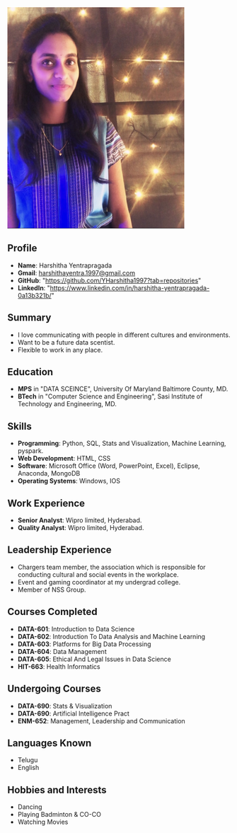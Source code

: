 <img src="https://github.com/YHarshitha1997/DATA-690-FALL-2022/blob/main/ASSIGNMENT-01/IMG_2801.jpeg" height="500">

## Profile
* **Name**: Harshitha Yentrapragada
* **Gmail**: harshithayentra.1997@gmail.com
* **GitHub**: "https://github.com/YHarshitha1997?tab=repositories"
* **LinkedIn**: "https://www.linkedin.com/in/harshitha-yentrapragada-0a13b321b/"

## Summary
* I love communicating with people in different cultures and environments.
* Want to be a future data scentist.
* Flexible to work in any place.

## Education
* **MPS** in "DATA SCEINCE", University Of Maryland Baltimore County, MD.
* **BTech** in "Computer Science and Engineering", Sasi Institute of Technology and Engineering, MD.

## Skills
* **Programming**: Python, SQL, Stats and Visualization, Machine Learning, pyspark.
* **Web Development**: HTML, CSS
* **Software**: Microsoft Office (Word, PowerPoint, Excel), Eclipse, Anaconda, MongoDB
* **Operating Systems**: Windows, IOS

## Work Experience
* **Senior Analyst**: Wipro limited, Hyderabad.
* **Quality Analyst**: Wipro limited, Hyderabad.

## Leadership Experience
* Chargers team member, the association which is responsible for conducting cultural and social events in the workplace.
* Event and gaming coordinator at my undergrad college.
* Member of NSS Group.

## Courses Completed
* **DATA-601**: Introduction to Data Science
* **DATA-602**: Introduction To Data Analysis and Machine Learning
* **DATA-603**: Platforms for Big Data Processing
* **DATA-604**: Data Management
* **DATA-605**: Ethical And Legal Issues in Data Science
* **HIT-663**: Health Informatics

## Undergoing Courses
* **DATA-690**: Stats & Visualization
* **DATA-690**: Artificial Intelligence Pract
* **ENM-652**: Management, Leadership and Communication

## Languages Known
* Telugu
* English

## Hobbies and Interests
* Dancing
* Playing Badminton & CO-CO
* Watching Movies

